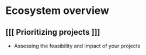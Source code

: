 # Ecosystem overview

## [[[ Prioritizing projects ]]]

- Assessing the feasibility and impact of your projects

